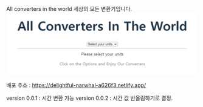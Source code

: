All converters in the world
세상의 모든 변환기입니다.
![Alt text](image.png)

배포 주소 : https://delightful-narwhal-a626f3.netlify.app/

version 0.0.1 : 시간 변환 가능
version 0.0.2 : 시간 값 반올림하기로 결정.

